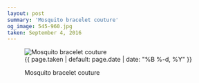 ```yaml
---
layout: post
summary: 'Mosquito bracelet couture'
og_image: 545-960.jpg
taken: September 4, 2016
---
```


<figure class="post" data-src="{{ site.assets_url }}/{{ page.og_image }}" data-sub-html='#caption-{{ page.id | remove_first: "/" }}'>
<img alt="Mosquito bracelet couture" sizes="(min-width: 700px) 50vw, calc(100vw - 2rem)" src="{{ site.assets_url }}/545-480.jpg" srcset="{{ site.assets_url }}/545-240.jpg 240w, {{ site.assets_url }}/545-480.jpg 480w, {{ site.assets_url }}/545-720.jpg 720w, {{ site.assets_url }}/545-960.jpg 960w"/>
<figcaption id='caption-{{ page.id | remove_first: "/" }}'>
<time>{{ page.taken | default: page.date | date: "%B %-d, %Y" }}</time>
<p>Mosquito bracelet couture</p>
</figcaption>
</figure>
